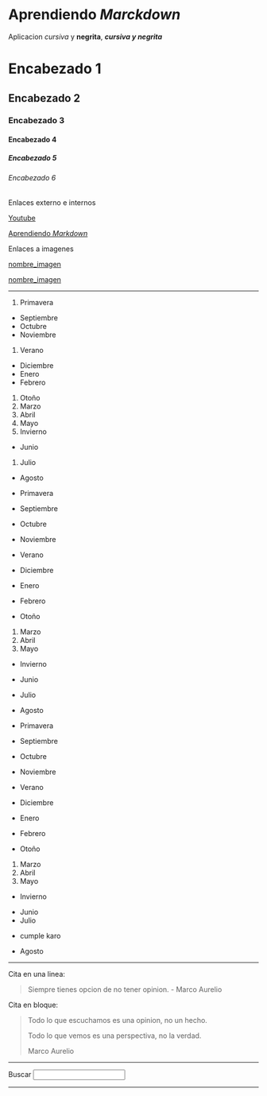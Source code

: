 
# Aprendiendo _Marckdown_

Aplicacion _cursiva_ y **negrita**, **_cursiva y negrita_**

# Encabezado 1
## Encabezado 2
### Encabezado 3
#### Encabezado 4
##### Encabezado 5
###### Encabezado 6

Enlaces externo e internos

[Youtube](https://youtube.com/jonmircha)

[Aprendiendo _Markdown_](#aprendiendo-markdown)

Enlaces a imagenes

[nombre_imagen](https://direccion/de/la_imagen.jpg)

[nombre_imagen](ruta/de_la/imagen/en_nuestro/PC.png)

---

1. Primavera
 - Septiembre
 - Octubre
 - Noviembre
1. Verano
 * Diciembre
 * Enero
 * Febrero
1. Otoño
 1. Marzo
 1. Abril
 1. Mayo
1. Invierno
 - Junio
 1. Julio
 * Agosto

* Primavera
 * Septiembre
 * Octubre
 * Noviembre
* Verano
 * Diciembre
 * Enero
 * Febrero
* Otoño
 1. Marzo
 1. Abril
 1. Mayo
* Invierno
 - Junio
 - Julio
 - Agosto
 
 
- Primavera
 - Septiembre
 - Octubre
 - Noviembre
- Verano
 - Diciembre
 - Enero
 - Febrero
- Otoño
 1. Marzo
 1. Abril
 1. Mayo
- Invierno
 * Junio
 * Julio
  - cumple karo
 * Agosto

---

Cita en una linea:

> Siempre tienes opcion de no tener opinion. - Marco Aurelio


Cita en bloque:

> Todo lo que escuchamos es una opinion, no un hecho.
> 
> Todo lo que vemos es una perspectiva, no la verdad.
> 
> Marco Aurelio


---


<form>
  <label for="q">Buscar</label>
  <input type="search" name="q" id="q">
</form>

---

<!-- Esto es un comentrio -->








